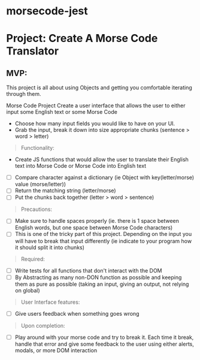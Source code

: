 # morsecode-jest
# Project: Create A Morse Code Translator

## MVP:

This project is all about using Objects and getting you comfortable iterating through them.

Morse Code Project
Create a user interface that allows the user to either input some English text or some Morse Code

- Choose how many input fields you would like to have on your UI.
- Grab the input, break it down into size appropriate chunks (sentence > word > letter)

> Functionality: 
- Create JS functions that would allow the user to translate their English text into Morse Code or Morse Code into English text
- [ ] Compare character against a dictionary (ie Object with key(letter/morse) value (morse/letter))
- [ ] Return the matching string (letter/morse)
- [ ] Put the chunks back together (letter > word > sentence)

> Precautions:
- [ ] Make sure to handle spaces properly (ie. there is 1 space between English words, but one space between Morse Code characters)
- [ ] This is one of the tricky part of this project. Depending on the input you will have to break that input differently (ie indicate to your program how it should split it into chunks)

> Required:
- [ ] Write tests for all functions that don't interact with the DOM
- [ ] By Abstracting as many non-DON function as possible and keeping them as pure as possible (taking an input, giving an output, not relying on global)

> User Interface features:
- [ ] Give users feedback when something goes wrong

> Upon completion:
- [ ] Play around with your morse code and try to break it. Each time it break, handle that error and give some feedback to the user using either alerts, modals, or more DOM interaction
